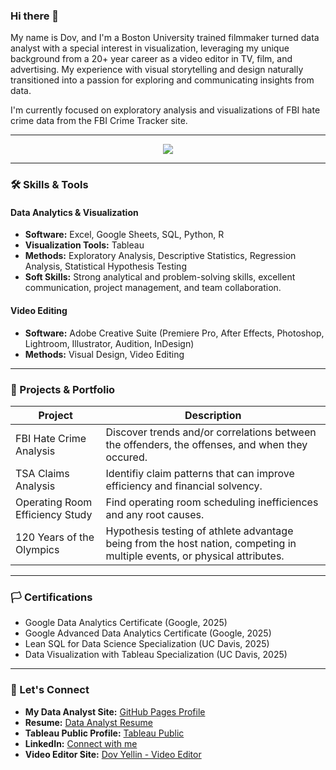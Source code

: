 ### Hi there 👋
My name is Dov, and I'm a Boston University trained filmmaker turned data analyst with a special interest in visualization, leveraging my unique background from a 20+ year career as a video editor in TV, film, and advertising. My experience with visual storytelling and design naturally transitioned into a passion for exploring and communicating insights from data.

I'm currently focused on exploratory analysis and visualizations of FBI hate crime data from the FBI Crime Tracker site.

---

<p align="center">
  <a href="https://go-skill-icons.vercel.app/">
    <img
      src="https://go-skill-icons.vercel.app/api/icons?i=acrobat,aftereffects,audition,bigquery,chatgpt,creativecloud,davinci,dbeaver,excel,gemini,illustrator,indesign,lightroom,lightroomsclassic,looker,mediaencoder,numpy,photoshop,plotly,postgresql,powerpoint,premiere,python,scikitlearn,seaborn,sqlite,tableau"
    />
  </a>
</p>

---

### 🛠️ Skills & Tools

#### Data Analytics & Visualization
-   **Software:** Excel, Google Sheets, SQL, Python, R
-   **Visualization Tools:** Tableau
-   **Methods:** Exploratory Analysis, Descriptive Statistics, Regression Analysis, Statistical Hypothesis Testing
-   **Soft Skills:** Strong analytical and problem-solving skills, excellent communication, project management, and team collaboration.

#### Video Editing
-   **Software:** Adobe Creative Suite (Premiere Pro, After Effects, Photoshop, Lightroom, Illustrator, Audition, InDesign)
-   **Methods:** Visual Design, Video Editing

---

### 📂 Projects & Portfolio

| Project | Description |
|---|---|
| FBI Hate Crime Analysis | Discover trends and/or correlations between the offenders, the offenses, and when they occured. |
| TSA Claims Analysis | Identifiy claim patterns that can improve efficiency and financial solvency. |
| Operating Room Efficiency Study | Find operating room scheduling inefficiences and any root causes. |
| 120 Years of the Olympics | Hypothesis testing of athlete advantage being from the host nation, competing in multiple events, or physical attributes. |

---

### 🏳️ Certifications
-   Google Data Analytics Certificate (Google, 2025)
-   Google Advanced Data Analytics Certificate (Google, 2025)
-   Lean SQL for Data Science Specialization (UC Davis, 2025)
-   Data Visualization with Tableau Specialization (UC Davis, 2025)

---

### 🔗 Let's Connect

-   **My Data Analyst Site:** [GitHub Pages Profile](https://dyellin.github.io/)
-   **Resume:** [Data Analyst Resume](https://github.com/dyellin/dyellin.github.io/blob/3ded6fd394ae385c491d13fdccf6072fb92098d7/DovYellin_DataAnalyst.pdf)
-   **Tableau Public Profile:** [Tableau Public](https://public.tableau.com/app/profile/dov.yellin/vizzes)
-   **LinkedIn:** [Connect with me](https://www.linkedin.com/in/dovyellin/)
-   **Video Editor Site:** [Dov Yellin - Video Editor](http://www.dovyellin.com/)
